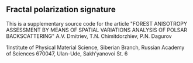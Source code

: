## Fractal polarization signature

This is a supplementary source code for the article
"FOREST ANISOTROPY ASSESSMENT BY MEANS OF SPATIAL VARIATIONS ANALYSIS OF POLSAR BACKSCATTERING"
A.V. Dmitriev, T.N. Chimitdorzhiev, P.N. Dagurov

1Institute of Physical Material Science, Siberian Branch, Russian Academy of Sciences
670047, Ulan-Ude, Sakh’yanovoi St. 6


